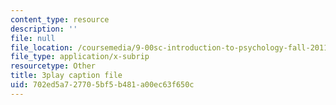 ```yaml
---
content_type: resource
description: ''
file: null
file_location: /coursemedia/9-00sc-introduction-to-psychology-fall-2011/702ed5a727705bf5b481a00ec63f650c_gRe7dy2HSTg.vtt
file_type: application/x-subrip
resourcetype: Other
title: 3play caption file
uid: 702ed5a7-2770-5bf5-b481-a00ec63f650c
---
```

